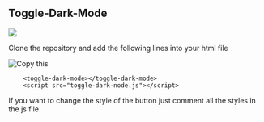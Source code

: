 ## Toggle-Dark-Mode

![](https://github.com/user-attachments/assets/41e71754-592f-4d89-8b53-d0505fa04020)



<p> Clone the repository and add the following lines into your html file</p>

![Copy this](https://github.com/user-attachments/assets/a77025c9-e9e6-4455-97dd-142b83a6048a)
```    
    <toggle-dark-mode></toggle-dark-mode>
    <script src="toggle-dark-node.js"></script>
```



<p> If you want to change the style of the button just comment all the styles in the js file </p>
